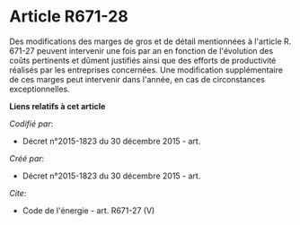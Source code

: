 # Article R671-28

Des modifications des marges de gros et de détail mentionnées à l'article R. 671-27 peuvent intervenir une fois par an en
fonction de l'évolution des coûts pertinents et dûment justifiés ainsi que des efforts de productivité réalisés par les
entreprises concernées. Une modification supplémentaire de ces marges peut intervenir dans l'année, en cas de circonstances
exceptionnelles.

**Liens relatifs à cet article**

_Codifié par_:

  - Décret n°2015-1823 du 30 décembre 2015 - art.

_Créé par_:

  - Décret n°2015-1823 du 30 décembre 2015 - art.

_Cite_:

  - Code de l'énergie - art. R671-27 (V)
